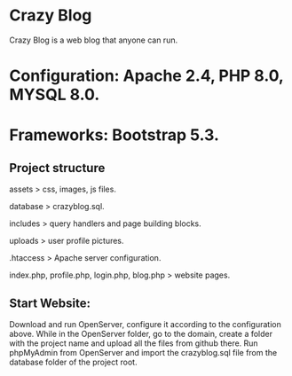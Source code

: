 # Crazy Blog
Crazy Blog is a web blog that anyone can run.


# Configuration: Apache 2.4, PHP 8.0, MYSQL 8.0.
# Frameworks: Bootstrap 5.3.


Project structure
---------------------------------------------
assets > css, images, js files.


database > crazyblog.sql.


includes > query handlers and page building blocks.


uploads > user profile pictures.


.htaccess > Apache server configuration.


index.php, profile.php, login.php, blog.php > website pages.


Start Website:
---------------------------------------------
Download and run OpenServer, configure it according to the configuration above. 
While in the OpenServer folder, go to the domain, create a folder with the project name and upload all the files from github there. 
Run phpMyAdmin from OpenServer and import the crazyblog.sql file from the database folder of the project root.

